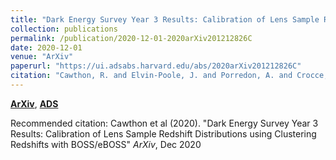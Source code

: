 ```yaml
---
title: "Dark Energy Survey Year 3 Results: Calibration of Lens Sample Redshift Distributions using Clustering Redshifts with BOSS/eBOSS"
collection: publications
permalink: /publication/2020-12-01-2020arXiv201212826C
date: 2020-12-01
venue: "ArXiv"
paperurl: "https://ui.adsabs.harvard.edu/abs/2020arXiv201212826C"
citation: "Cawthon, R. and Elvin-Poole, J. and Porredon, A. and Crocce, M. and Giannini, G. and Gatti, M. and Ross, A.~J. and Rykoff, E.~S. and Carnero Rosell, A. and DeRose, J. and Lee, S. and Rodriguez-Monroy, M. and Amon, A. and Bechtol, K. and De Vicente, J. and Gruen, D. and Morgan, R. and Sanchez, E. and Sanchez, J. and Sevilla-Noarbe, I. and Abbott, T.~M.~C. and Aguena, M. and Allam, S. and Annis, J. and Avila, S. and Bacon, D. and Bertin, E. and Brooks, D. and Burke, D.~L. and Carrasco Kind, M. and Carretero, J. and Castander, F.~J. and Choi, A. and Costanzi, M. and da Costa, L.~N. and Pereira, M.~E.~S. and Dawson, K. and Desai, S. and Diehl, H.~T. and Eckert, K. and Everett, S. and Ferrero, I. and Fosalba, P. and Frieman, J. and Garc'ia-Bellido, J. and Gaztanaga, E. and Gruendl, R.~A. and Gschwend, J. and Gutierrez, G. and Hinton, S.~R. and Hollowood, D.~L. and Honscheid, K. and Huterer, D. and James, D.~J. and Kim, A.~G. and Kneib, J. -P. and Kuehn, K. and Kuropatkin, N. and Lahav, O. and Lima, M. and Lin, H. and Maia, M.~A.~G. and Melchior, P. and Menanteau, F. and Miquel, R. and Mohr, J.~J. and Muir, J. and Myles, J. and Palmese, A. and Pandey, S. and Paz-Chinch'on, F. and Percival, W.~J. and Plazas, A.~A. and Roodman, A. and Rossi, G. and Scarpine, V. and Serrano, S. and Smith, M. and Soares-Santos, M. and Suchyta, E. and Swanson, M.~E.~C. and Tarle, G. and To, C. and Troxel, M.~A. and Wilkinson, R.~D. and the DES Collaboration. &quot;Dark Energy Survey Year 3 Results: Calibration of Lens Sample Redshift Distributions using Clustering Redshifts with BOSS/eBOSS.&quot; <i>ArXiv</i>, Dec 2020"
---
```


[**ArXiv**](https://arxiv.org/abs/2012.12826), [**ADS**](https://ui.adsabs.harvard.edu/abs/2020arXiv201212826C)

Recommended citation: Cawthon et al (2020). "Dark Energy Survey Year 3 Results: Calibration of Lens Sample Redshift Distributions using Clustering Redshifts with BOSS/eBOSS" <i>ArXiv</i>, Dec 2020
